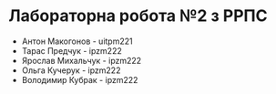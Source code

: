 # Лабораторна робота №2 з РРПС
- Антон Макогонов - uitpm221
- Тарас Предчук - ipzm222
- Ярослав Михальчук - ipzm222
- Ольга Кучерук - ipzm222
- Володимир Кубрак - ipzm222
